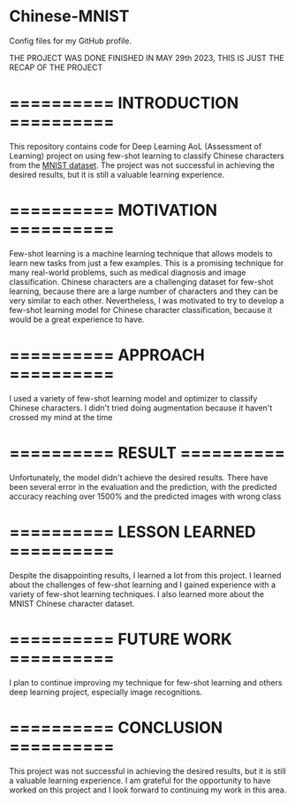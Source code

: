 # Chinese-MNIST
Config files for my GitHub profile.

THE PROJECT WAS DONE FINISHED IN MAY 29th 2023, THIS IS JUST THE RECAP OF THE PROJECT

# ========== INTRODUCTION ==========

This repository contains code for Deep Learning AoL (Assessment of Learning) project on using few-shot learning to classify Chinese characters from the [MNIST dataset](https://www.kaggle.com/datasets/gpreda/chinese-mnist). 
The project was not successful in achieving the desired results, but it is still a valuable learning experience.

# ========== MOTIVATION ==========

Few-shot learning is a machine learning technique that allows models to learn new tasks from just a few examples. This is a promising technique for many real-world problems, such as medical diagnosis and image classification.
Chinese characters are a challenging dataset for few-shot learning, because there are a large number of characters and they can be very similar to each other. 
Nevertheless, I was motivated to try to develop a few-shot learning model for Chinese character classification, because it would be a great experience to have.

# ========== APPROACH ==========

I used a variety of few-shot learning model and optimizer to classify Chinese characters. I didn't tried doing augmentation because it haven't crossed my mind at the time

# ========== RESULT ==========

Unfortunately, the model didn't achieve the desired results. There have been several error in the evaluation and the prediction, with the predicted accuracy reaching over 1500% and the predicted images with wrong class

# ========== LESSON LEARNED ==========

Despite the disappointing results, I learned a lot from this project. I learned about the challenges of few-shot learning and I gained experience with a variety of few-shot learning techniques. I also learned more about the MNIST Chinese character dataset.

# ========== FUTURE WORK ==========

I plan to continue improving my technique for few-shot learning and others deep learning project, especially image recognitions.

# ========== CONCLUSION ==========

This project was not successful in achieving the desired results, but it is still a valuable learning experience. I am grateful for the opportunity to have worked on this project and I look forward to continuing my work in this area.
